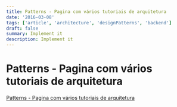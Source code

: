 ```yaml
---
title: Patterns - Pagina com vários tutoriais de arquitetura
date: '2016-03-08'
tags: ['article', 'architecture', 'designPatterns', 'backend']
draft: false
summary: Implement it
description: Implement it
---
```

# Patterns - Pagina com vários tutoriais de arquitetura


 [Patterns - Pagina com vários tutoriais de arquitetura](https://www.patterns.dev/posts)

